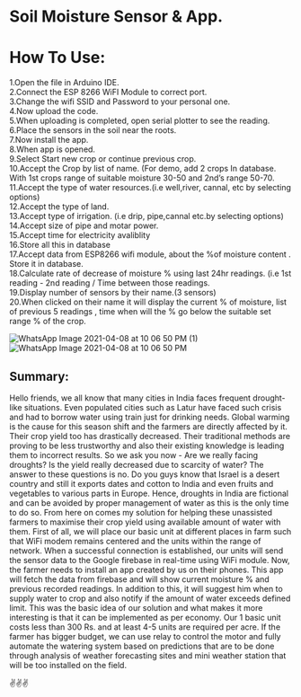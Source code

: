 # Soil Moisture Sensor & App.

# How To Use:
1.Open the file in Arduino IDE.<br>
2.Connect the ESP 8266 WiFI Module to correct port.<br>
3.Change the wifi SSID and Password to your personal one.<br>
4.Now upload the code.<br>
5.When uploading is completed, open serial plotter to see the reading.<br>
6.Place the sensors in the soil near the roots.<br>
7.Now install the app.<br>
8.When app is opened.<br>
9.Select Start new crop or continue previous crop. <br>
10.Accept the Crop by list of name. (For demo, add 2 crops In database. With 1st crops range of suitable moisture 30-50 and 2nd’s range 50-70. <br>
11.Accept the type of water resources.(i.e well,river, cannal, etc by selecting options)<br>
12.Accept the type of land.<br>
13.Accept type of irrigation. (i.e drip, pipe,cannal etc.by selecting options)<br>
14.Accept size of pipe and motar power. <br>
15.Accept time for electricity avaliblity<br>
16.Store all this in database<br>
17.Accept data from ESP8266 wifi module, about the %of moisture
content . Store it in database. <br>
18.Calculate rate of decrease of moisture % using last 24hr readings. (i.e 1st reading - 2nd reading / Time between those readings.<br> 
19.Display number of sensors by their name.(3 sensors)<br>
20.When clicked on their name it will display the current % of moisture, list of previous 5 readings , time when will the % go below the
suitable set range % of the crop.<br>

![WhatsApp Image 2021-04-08 at 10 06 50 PM (1)](https://user-images.githubusercontent.com/82075825/114066213-1a25f900-98b9-11eb-901e-cdc489e0f7f1.jpeg)<br>
![WhatsApp Image 2021-04-08 at 10 06 50 PM](https://user-images.githubusercontent.com/82075825/114066218-1b572600-98b9-11eb-8162-ca661e4a7767.jpeg)


## Summary:

Hello friends, we all know that many cities in India faces frequent drought-like situations. Even populated cities such as Latur have faced such crisis and had to borrow water using train just for drinking needs. Global warming is the cause for this season shift and the farmers are directly affected by it. Their crop yield too has drastically decreased. Their traditional methods are proving to be less trustworthy and also their existing knowledge is leading them to incorrect results. So we ask you now - Are we really facing droughts? Is the yield really decreased due to scarcity of water? The answer to these questions is no. Do you guys know that Israel is a desert country and still it exports dates and cotton to India and even fruits and vegetables to various parts in Europe. Hence, droughts in India are fictional and can be avoided by proper management of water as this is the only time to do so.
From here on comes my solution for helping these unassisted farmers to maximise their crop yield using available amount of water with them. First of all, we will place our basic unit at different places in farm such that WiFi modem remains centered and the units within the range of network. When a successful connection is established, our units will send the sensor data to the Google firebase in real-time using WiFi module. Now, the farmer needs to install an app created by us on their phones. This app will fetch the data from firebase and will show current moisture % and previous recorded readings. In addition to this, it will suggest him when to supply water to crop and also notify if the amount of water exceeds defined limit. This was the basic idea of our solution and what makes it more interesting is that it can be implemented as per economy. Our 1 basic unit costs less than 300 Rs. and at least 4-5 units are required per acre.
If the farmer has bigger budget, we can use relay to control the motor and fully automate the watering system based on predictions that are to be done through analysis of weather forecasting sites and mini weather station that will be too installed on the field.


✌✌✌
